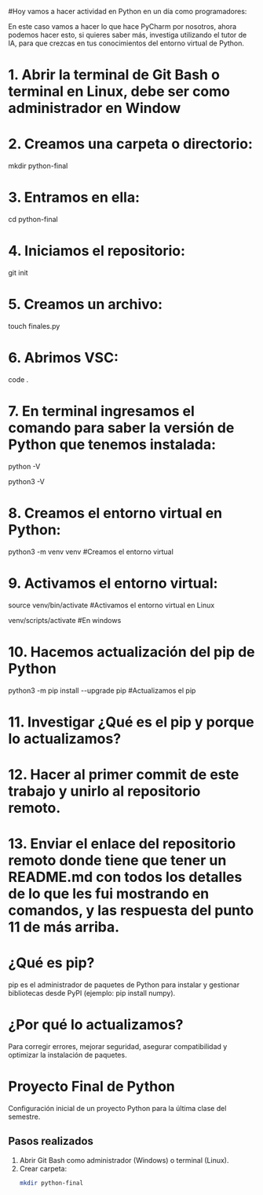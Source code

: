 #Hoy vamos a hacer actividad en Python en un día como programadores:

En este caso vamos a hacer lo que hace PyCharm por nosotros, ahora podemos hacer esto, si quieres saber más, investiga utilizando el tutor de IA, para que crezcas en tus conocimientos del entorno virtual de Python.



# 1. Abrir la terminal de Git Bash o terminal en Linux, debe ser como administrador en Window

# 2. Creamos una carpeta o directorio: 

mkdir python-final

# 3. Entramos en ella: 

cd python-final

# 4. Iniciamos el repositorio:

git init

# 5. Creamos un archivo:

touch finales.py

# 6. Abrimos VSC:

code .

# 7. En terminal ingresamos el comando para saber la versión de Python que tenemos instalada:

python -V

python3 -V

# 8. Creamos el entorno virtual en Python:

python3 -m venv venv #Creamos el entorno virtual

# 9. Activamos el entorno virtual:

source venv/bin/activate #Activamos el entorno virtual en Linux

venv/scripts/activate #En windows

# 10. Hacemos actualización del pip de Python

python3 -m pip install --upgrade pip #Actualizamos el pip

# 11. Investigar ¿Qué es el pip y porque lo actualizamos?

# 12. Hacer al primer commit de este trabajo y unirlo al repositorio remoto.

# 13. Enviar el enlace del repositorio remoto donde tiene que tener un README.md con todos los detalles de lo que les fui mostrando en comandos, y las respuesta del punto 11 de más arriba.


# ¿Qué es pip?
pip es el administrador de paquetes de Python para instalar y gestionar bibliotecas desde PyPI (ejemplo: pip install numpy).

# ¿Por qué lo actualizamos?
Para corregir errores, mejorar seguridad, asegurar compatibilidad y optimizar la instalación de paquetes.

# Proyecto Final de Python

Configuración inicial de un proyecto Python para la última clase del semestre.

## Pasos realizados

1. Abrir Git Bash como administrador (Windows) o terminal (Linux).
2. Crear carpeta:
   ```bash
   mkdir python-final
   
